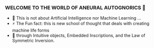 ### WELCOME TO THE WORLD OF ANEURAL AUTOGNORICS 👋
- 🌱 This is not about Artificial Intelligence nor Machine Learning ...
- ⚡ The Fun fact: this is new school of thought that deals with creating machine life forms 
- 💬 through Intuitive objects, Embedded Inscriptions, and the Law of Symmetric Inversion.

<!--
**Autognorics/Autognorics** is a ✨ _special_ ✨ repository because its `README.md` (this file) appears on your GitHub profile.

Here are some ideas to get you started:

-

- 👯 I’m looking to collaborate on ...
- 🤔 I’m looking for help with ...
- 💬 Ask me about ...
- 📫 How to reach me: ...
- 😄 Pronouns: ...

-->
